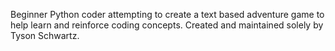 Beginner Python coder attempting to create a text based adventure game to help learn and reinforce coding concepts. Created and maintained solely by Tyson Schwartz.
